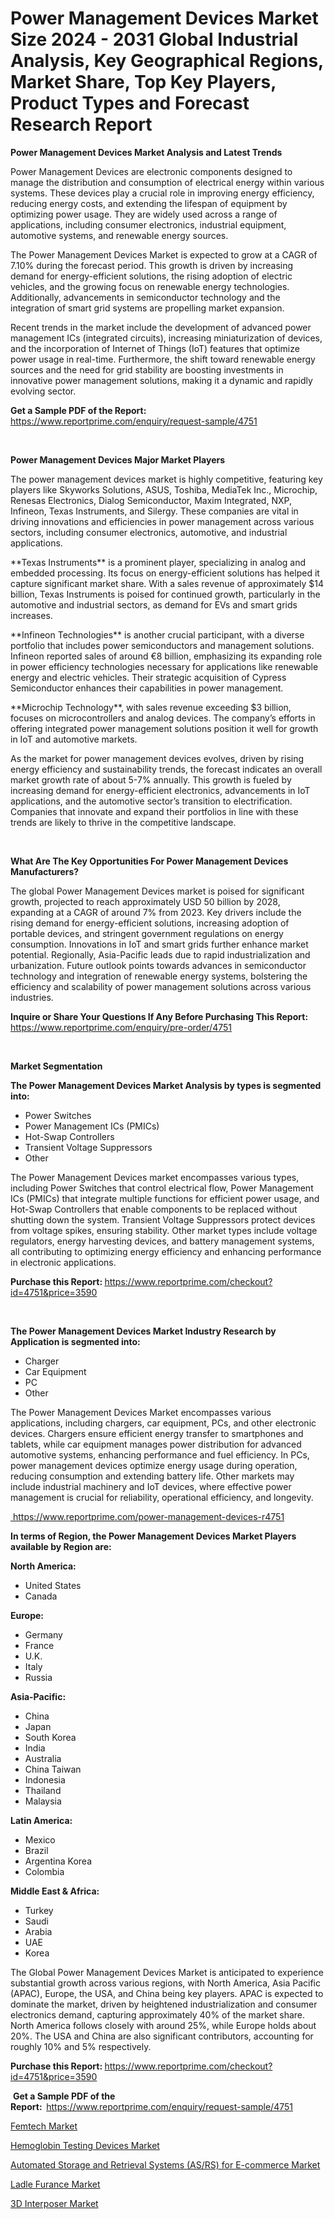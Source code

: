 <p><h1>Power Management Devices Market Size 2024 - 2031 Global Industrial Analysis, Key Geographical Regions, Market Share, Top Key Players, Product Types and Forecast Research Report</h1></p><p><strong>Power Management Devices Market Analysis and Latest Trends</strong></p>
<p><p>Power Management Devices are electronic components designed to manage the distribution and consumption of electrical energy within various systems. These devices play a crucial role in improving energy efficiency, reducing energy costs, and extending the lifespan of equipment by optimizing power usage. They are widely used across a range of applications, including consumer electronics, industrial equipment, automotive systems, and renewable energy sources.</p><p>The Power Management Devices Market is expected to grow at a CAGR of 7.10% during the forecast period. This growth is driven by increasing demand for energy-efficient solutions, the rising adoption of electric vehicles, and the growing focus on renewable energy technologies. Additionally, advancements in semiconductor technology and the integration of smart grid systems are propelling market expansion.</p><p>Recent trends in the market include the development of advanced power management ICs (integrated circuits), increasing miniaturization of devices, and the incorporation of Internet of Things (IoT) features that optimize power usage in real-time. Furthermore, the shift toward renewable energy sources and the need for grid stability are boosting investments in innovative power management solutions, making it a dynamic and rapidly evolving sector.</p></p>
<p><strong>Get a Sample PDF of the Report:&nbsp;</strong> <a href="https://www.reportprime.com/enquiry/request-sample/4751">https://www.reportprime.com/enquiry/request-sample/4751</a></p>
<p>&nbsp;</p>
<p><strong>Power Management Devices Major Market Players</strong></p>
<p><p>The power management devices market is highly competitive, featuring key players like Skyworks Solutions, ASUS, Toshiba, MediaTek Inc., Microchip, Renesas Electronics, Dialog Semiconductor, Maxim Integrated, NXP, Infineon, Texas Instruments, and Silergy. These companies are vital in driving innovations and efficiencies in power management across various sectors, including consumer electronics, automotive, and industrial applications.</p><p>**Texas Instruments** is a prominent player, specializing in analog and embedded processing. Its focus on energy-efficient solutions has helped it capture significant market share. With a sales revenue of approximately $14 billion, Texas Instruments is poised for continued growth, particularly in the automotive and industrial sectors, as demand for EVs and smart grids increases.</p><p>**Infineon Technologies** is another crucial participant, with a diverse portfolio that includes power semiconductors and management solutions. Infineon reported sales of around €8 billion, emphasizing its expanding role in power efficiency technologies necessary for applications like renewable energy and electric vehicles. Their strategic acquisition of Cypress Semiconductor enhances their capabilities in power management.</p><p>**Microchip Technology**, with sales revenue exceeding $3 billion, focuses on microcontrollers and analog devices. The company’s efforts in offering integrated power management solutions position it well for growth in IoT and automotive markets.</p><p>As the market for power management devices evolves, driven by rising energy efficiency and sustainability trends, the forecast indicates an overall market growth rate of about 5-7% annually. This growth is fueled by increasing demand for energy-efficient electronics, advancements in IoT applications, and the automotive sector’s transition to electrification. Companies that innovate and expand their portfolios in line with these trends are likely to thrive in the competitive landscape.</p></p>
<p>&nbsp;</p>
<p><strong>What Are The Key Opportunities For Power Management Devices Manufacturers?</strong></p>
<p><p>The global Power Management Devices market is poised for significant growth, projected to reach approximately USD 50 billion by 2028, expanding at a CAGR of around 7% from 2023. Key drivers include the rising demand for energy-efficient solutions, increasing adoption of portable devices, and stringent government regulations on energy consumption. Innovations in IoT and smart grids further enhance market potential. Regionally, Asia-Pacific leads due to rapid industrialization and urbanization. Future outlook points towards advances in semiconductor technology and integration of renewable energy systems, bolstering the efficiency and scalability of power management solutions across various industries.</p></p>
<p><strong>Inquire or Share Your Questions If Any Before Purchasing This Report:</strong> <a href="https://www.reportprime.com/enquiry/pre-order/4751">https://www.reportprime.com/enquiry/pre-order/4751</a></p>
<p>&nbsp;</p>
<p><strong>Market Segmentation</strong></p>
<p><strong>The Power Management Devices Market Analysis by types is segmented into:</strong></p>
<p><ul><li>Power Switches</li><li>Power Management ICs (PMICs)</li><li>Hot-Swap Controllers</li><li>Transient Voltage Suppressors</li><li>Other</li></ul></p>
<p><p>The Power Management Devices market encompasses various types, including Power Switches that control electrical flow, Power Management ICs (PMICs) that integrate multiple functions for efficient power usage, and Hot-Swap Controllers that enable components to be replaced without shutting down the system. Transient Voltage Suppressors protect devices from voltage spikes, ensuring stability. Other market types include voltage regulators, energy harvesting devices, and battery management systems, all contributing to optimizing energy efficiency and enhancing performance in electronic applications.</p></p>
<p><strong>Purchase this Report:&nbsp;</strong><a href="https://www.reportprime.com/checkout?id=4751&price=3590">https://www.reportprime.com/checkout?id=4751&price=3590</a></p>
<p>&nbsp;</p>
<p><strong>The Power Management Devices Market Industry Research by Application is segmented into:</strong></p>
<p><ul><li>Charger</li><li>Car Equipment</li><li>PC</li><li>Other</li></ul></p>
<p><p>The Power Management Devices Market encompasses various applications, including chargers, car equipment, PCs, and other electronic devices. Chargers ensure efficient energy transfer to smartphones and tablets, while car equipment manages power distribution for advanced automotive systems, enhancing performance and fuel efficiency. In PCs, power management devices optimize energy usage during operation, reducing consumption and extending battery life. Other markets may include industrial machinery and IoT devices, where effective power management is crucial for reliability, operational efficiency, and longevity.</p></p>
<p><a href="https://www.reportprime.com/power-management-devices-r4751">&nbsp;https://www.reportprime.com/power-management-devices-r4751</a></p>
<p><strong>In terms of Region, the Power Management Devices Market Players available by Region are:</strong></p>
<p>
    <p> <strong> North America: </strong>
        <ul>
            <li>United States</li>
            <li>Canada</li>
        </ul>
        </p> 
    <p> <strong> Europe: </strong>
        <ul>
            <li>Germany</li>
            <li>France</li>
            <li>U.K.</li>
            <li>Italy</li>
            <li>Russia</li>
        </ul>
        </p> 
    <p> <strong> Asia-Pacific: </strong>
        <ul>
            <li>China</li>
            <li>Japan</li>
            <li>South Korea</li>
            <li>India</li>
            <li>Australia</li>
            <li>China Taiwan</li>
            <li>Indonesia</li>
            <li>Thailand</li>
            <li>Malaysia</li>
        </ul>
        </p> 
    <p> <strong> Latin America: </strong>
        <ul>
            <li>Mexico</li>
            <li>Brazil</li>
            <li>Argentina Korea</li>
            <li>Colombia</li>
        </ul>
        </p> 
    <p> <strong> Middle East & Africa: </strong>
        <ul>
            <li>Turkey</li>
            <li>Saudi</li>
            <li>Arabia</li>
            <li>UAE</li>
            <li>Korea</li>
        </ul>
    </p>
    </p>
<p><p>The Global Power Management Devices Market is anticipated to experience substantial growth across various regions, with North America, Asia Pacific (APAC), Europe, the USA, and China being key players. APAC is expected to dominate the market, driven by heightened industrialization and consumer electronics demand, capturing approximately 40% of the market share. North America follows closely with around 25%, while Europe holds about 20%. The USA and China are also significant contributors, accounting for roughly 10% and 5% respectively.</p></p>
<p><strong>Purchase this Report: </strong><a href="https://www.reportprime.com/checkout?id=4751&price=3590">https://www.reportprime.com/checkout?id=4751&price=3590</a></p>
<p>&nbsp;<strong>Get a Sample PDF of the Report:&nbsp;&nbsp;</strong><a href="https://www.reportprime.com/enquiry/request-sample/4751">https://www.reportprime.com/enquiry/request-sample/4751</a></p>
<p><strong></strong></p>
<p><p><a href="https://www.linkedin.com/pulse/femtech-market-global-insights-sales-trends-2024-2031-kuznets-i0tac?trackingId=e2KSH7YuSyChh%2FLFUn4k0g%3D%3D">Femtech Market</a></p><p><a href="https://www.linkedin.com/pulse/hemoglobin-testing-devices-market-size-growth-trends-statistics-wawoc?trackingId=QGV0lookTD2GlklNxV%2BQnA%3D%3D">Hemoglobin Testing Devices Market</a></p><p><a href="https://issuu.com/reportprime-2/docs/automated-storage-and-retrieval-sys_f2f3d9e6de9cd9">Automated Storage and Retrieval Systems (AS/RS) for E-commerce Market</a></p><p><a href="https://issuu.com/reportprime-2/docs/ladle-furance-market-size-2030.pptx_93501d1b6e50d2">Ladle Furance Market</a></p><p><a href="https://www.linkedin.com/pulse/global-3d-interposer-market-trends-insights-growth-opportunities-hbrdc?trackingId=TS%2BUfynmTUe4ToAWgRsqsQ%3D%3D">3D Interposer Market</a></p></p>